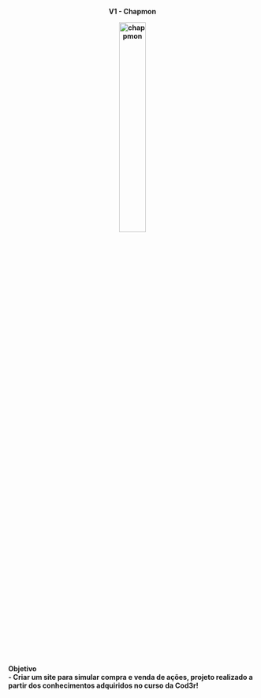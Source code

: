
<p align="center" width="100%">
    <strong>V1 - Chapmon<strong>
</p>
<p align="center" width="100%">
    <img alt="chappmon" width="33%" src="https://github.com/mat98/VUEJS-COD3RSTOCKS/blob/main/Chapmon.png"> 
</p>
<!-- ![Chappmon](./Chapmon.png) -->
<strong>Objetivo<strong>
<br/>
<span>- Criar um site para simular compra e venda de ações, projeto realizado a partir dos conhecimentos adquiridos no curso da Cod3r!</span>
